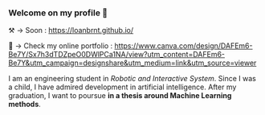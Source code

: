 ### Welcome on my profile 👋

⚒️ -> Soon : https://loanbrnt.github.io/

🌟 -> Check my online portfolio : https://www.canva.com/design/DAFEm6-Be7Y/Sx7h3dTDZpeO0DWlPCa1NA/view?utm_content=DAFEm6-Be7Y&utm_campaign=designshare&utm_medium=link&utm_source=viewer

I am an engineering student in *Robotic and Interactive System*. Since I was a child, I have admired development in artificial intelligence. After my graduation, I want to poursue **in a thesis around Machine Learning methods**.
<!--
**loanBRNT/loanBRNT** is a ✨ _special_ ✨ repository because its `README.md` (this file) appears on your GitHub profile.

Here are some ideas to get you started:

- 🔭 I’m currently working on ...
- 🌱 I’m currently learning ...
- 👯 I’m looking to collaborate on ...
- 🤔 I’m looking for help with ...
- 💬 Ask me about ...
- 📫 How to reach me: ...
- 😄 Pronouns: ...
- ⚡ Fun fact: ...
-->
